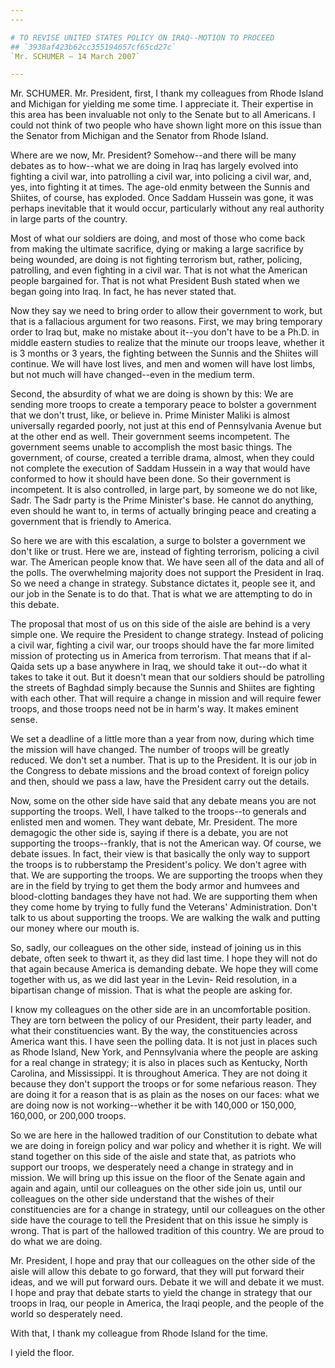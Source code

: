 ```yaml
---
---

# TO REVISE UNITED STATES POLICY ON IRAQ--MOTION TO PROCEED
## `3938af423b62cc355194657cf65cd27c`
`Mr. SCHUMER — 14 March 2007`

---
```



Mr. SCHUMER. Mr. President, first, I thank my colleagues from Rhode 
Island and Michigan for yielding me some time. I appreciate it. Their 
expertise in this area has been invaluable not only to the Senate but 
to all Americans. I could not think of two people who have shown light 
more on this issue than the Senator from Michigan and the Senator from 
Rhode Island.

Where are we now, Mr. President? Somehow--and there will be many 
debates as to how--what we are doing in Iraq has largely evolved into 
fighting a civil war, into patrolling a civil war, into policing a 
civil war, and, yes, into fighting it at times. The age-old enmity 
between the Sunnis and Shiites, of course, has exploded. Once Saddam 
Hussein was gone, it was perhaps inevitable that it would occur, 
particularly without any real authority in large parts of the country.

Most of what our soldiers are doing, and most of those who come back 
from making the ultimate sacrifice, dying or making a large sacrifice 
by being wounded, are doing is not fighting terrorism but, rather, 
policing, patrolling, and even fighting in a civil war. That is not 
what the American people bargained for. That is not what President Bush 
stated when we began going into Iraq. In fact, he has never stated 
that.

Now they say we need to bring order to allow their government to 
work, but that is a fallacious argument for two reasons. First, we may 
bring temporary order to Iraq but, make no mistake about it--you don't 
have to be a Ph.D. in middle eastern studies to realize that the minute 
our troops leave, whether it is 3 months or 3 years, the fighting 
between the Sunnis and the Shiites will continue. We will have lost 
lives, and men and women will have lost limbs, but not much will have 
changed--even in the medium term.

Second, the absurdity of what we are doing is shown by this: We are 
sending more troops to create a temporary peace to bolster a government 
that we don't trust, like, or believe in. Prime Minister Maliki is 
almost universally regarded poorly, not just at this end of 
Pennsylvania Avenue but at the other end as well. Their government 
seems incompetent. The government seems unable to accomplish the most 
basic things. The government, of course, created a terrible drama, 
almost, when they could not complete the execution of Saddam Hussein in 
a way that would have conformed to how it should have been done. So 
their government is incompetent. It is also controlled, in large part, 
by someone we do not like, Sadr. The Sadr party is the Prime Minister's 
base. He cannot do anything, even should he want to, in terms of 
actually bringing peace and creating a government that is friendly to 
America.

So here we are with this escalation, a surge to bolster a government 
we don't like or trust. Here we are, instead of fighting terrorism, 
policing a civil war. The American people know that. We have seen all 
of the data and all of the polls. The overwhelming majority does not 
support the President in Iraq. So we need a change in strategy. 
Substance dictates it, people see it, and our job in the Senate is to 
do that. That is what we are attempting to do in this debate.

The proposal that most of us on this side of the aisle are behind is 
a very simple one. We require the President to change strategy. Instead 
of policing a civil war, fighting a civil war, our troops should have 
the far more limited mission of protecting us in America from 
terrorism. That means that if al-Qaida sets up a base anywhere in Iraq, 
we should take it out--do what it takes to take it out. But it doesn't 
mean that our soldiers should be patrolling the streets of Baghdad 
simply because the Sunnis and Shiites are fighting with each other. 
That will require a change in mission and will require fewer troops, 
and those troops need not be in harm's way. It makes eminent sense.

We set a deadline of a little more than a year from now, during which 
time the mission will have changed. The number of troops will be 
greatly reduced. We don't set a number. That is up to the President. It 
is our job in the Congress to debate missions and the broad context of 
foreign policy and then, should we pass a law, have the President carry 
out the details.

Now, some on the other side have said that any debate means you are 
not supporting the troops. Well, I have talked to the troops--to 
generals and enlisted men and women. They want debate, Mr. President. 
The more demagogic the other side is, saying if there is a debate, you 
are not supporting the troops--frankly, that is not the American way. 
Of course, we debate issues. In fact, their view is that basically the 
only way to support the troops is to rubberstamp the President's 
policy. We don't agree with that. We are supporting the troops. We are 
supporting the troops when they are in the field by trying to get them 
the body armor and humvees and blood-clotting bandages they have not 
had. We are supporting them when they come home by trying to fully fund 
the Veterans' Administration. Don't talk to us about supporting the 
troops. We are walking the walk and putting our money where our mouth 
is.


So, sadly, our colleagues on the other side, instead of joining us in 
this debate, often seek to thwart it, as they did last time. I hope 
they will not do that again because America is demanding debate. We 
hope they will come together with us, as we did last year in the Levin-
Reid resolution, in a bipartisan change of mission. That is what the 
people are asking for.

I know my colleagues on the other side are in an uncomfortable 
position. They are torn between the policy of our President, their 
party leader, and what their constituencies want. By the way, the 
constituencies across America want this. I have seen the polling data. 
It is not just in places such as Rhode Island, New York, and 
Pennsylvania where the people are asking for a real change in strategy; 
it is also in places such as Kentucky, North Carolina, and Mississippi. 
It is throughout America. They are not doing it because they don't 
support the troops or for some nefarious reason. They are doing it for 
a reason that is as plain as the noses on our faces: what we are doing 
now is not working--whether it be with 140,000 or 150,000, 160,000, or 
200,000 troops.

So we are here in the hallowed tradition of our Constitution to 
debate what we are doing in foreign policy and war policy and whether 
it is right. We will stand together on this side of the aisle and state 
that, as patriots who support our troops, we desperately need a change 
in strategy and in mission. We will bring up this issue on the floor of 
the Senate again and again and again, until our colleagues on the other 
side join us, until our colleagues on the other side understand that 
the wishes of their constituencies are for a change in strategy, until 
our colleagues on the other side have the courage to tell the President 
that on this issue he simply is wrong. That is part of the hallowed 
tradition of this country. We are proud to do what we are doing.

Mr. President, I hope and pray that our colleagues on the other side 
of the aisle will allow this debate to go forward, that they will put 
forward their ideas, and we will put forward ours. Debate it we will 
and debate it we must. I hope and pray that debate starts to yield the 
change in strategy that our troops in Iraq, our people in America, the 
Iraqi people, and the people of the world so desperately need.

With that, I thank my colleague from Rhode Island for the time.

I yield the floor.